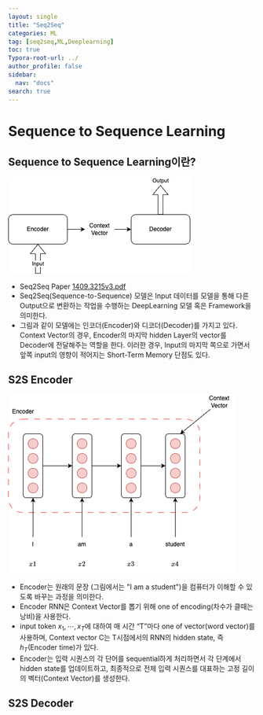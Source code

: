 ```yaml
---
layout: single
title: "Seq2Seq"
categories: ML
tag: [seq2seq,ML,Deeplearning]
toc: true
Typora-root-url: ../
author_profile: false
sidebar:
  nav: "docs"
search: true
---
```

# Sequence to Sequence Learning

## Sequence to Sequence Learning이란?

![seq2seq.drawio](/images/2024-07-08-Seq2Seq-Learning/seq2seq.drawio.png)

- Seq2Seq Paper
   [1409.3215v3.pdf](/images/2024-07-08-Seq2Seq-Learning/1409.3215v3.pdf) 
- Seq2Seq(Sequence-to-Sequence) 모델은 Input 데이터를 모델을 통해 다른 Output으로 변환하는 작업을 수행하는 DeepLearning 모델 혹은 Framework을 의미한다. 
- 그림과 같이 모델에는 인코더(Encoder)와 디코더(Decoder)를 가지고 있다.
  Context Vector의 경우, Encoder의 마지막 hidden Layer의 vector를 Decoder에 전달해주는 역할을 한다.
  이러한 경우, Input의 마지막 쪽으로 가면서 앞쪽 input의 영향이 적어지는 Short-Term Memory 단점도 있다.

## S2S Encoder

![seq2seq-encoder.drawio](/images/2024-07-08-Seq2Seq-Learning/seq2seq-encoder.drawio.png)

- Encoder는 원래의 문장 (그림에서는 "I am a student")을 컴퓨터가 이해할 수 있도록 바꾸는 과정을 의미한다.
- Encoder RNN은 Context Vector를 뽑기 위해 one of encoding(차수가 클때는 낭비)을 사용한다.
- input token $x_1,\cdots,x_T$에 대하여 매 시간 “T”마다 one of vector(word vector)를 사용하며, Context vector C는 T시점에서의 RNN의 hidden state, 즉 $h_T$(Encoder time)가 있다.
- Encoder는 입력 시퀀스의 각 단어를 sequential하게 처리하면서 각 단계에서 hidden state를 업데이트하고, 최종적으로 전체 입력 시퀀스를 대표하는 고정 길이의 벡터(Context Vector)를 생성한다.

## S2S Decoder





